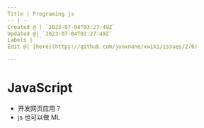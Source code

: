 ```yaml
---
Title | Programing js
-- | --
Created @ | `2023-07-04T03:27:49Z`
Updated @| `2023-07-04T03:27:49Z`
Labels | ``
Edit @| [here](https://github.com/junxnone/xwiki/issues/276)

---
```

# JavaScript
- 开发网页应用？
- js 也可以做 ML 

